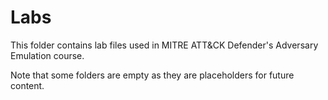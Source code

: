 # Labs

This folder contains lab files used in MITRE ATT&CK Defender's Adversary Emulation course.

Note that some folders are empty as they are placeholders for future content.
